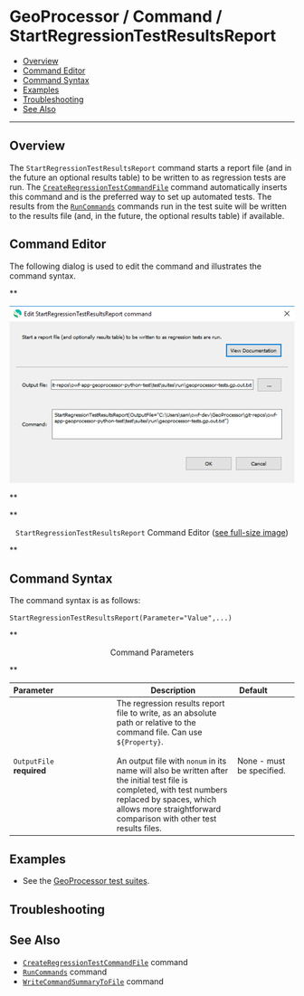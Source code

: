 # GeoProcessor / Command / StartRegressionTestResultsReport #

*   [Overview](#overview)
*   [Command Editor](#command-editor)
*   [Command Syntax](#command-syntax)
*   [Examples](#examples)
*   [Troubleshooting](#troubleshooting)
*   [See Also](#see-also)

-------------------------

## Overview ##

The `StartRegressionTestResultsReport` command starts a report file (and in the future an optional results table) to be written to as regression tests are run.
The [`CreateRegressionTestCommandFile`](../CreateRegressionTestCommandFile/CreateRegressionTestCommandFile.md) command automatically
inserts this command and is the preferred way to set up automated tests.
The results from the [`RunCommands`](../RunCommands/RunCommands.md)
commands run in the test suite will be written to the results file (and, in the future, the optional results table) if available.

## Command Editor ##

The following dialog is used to edit the command and illustrates the command syntax.

**<p style="text-align: center;">
![StartRegressionTestResultsReport](StartRegressionTestResultsReport.png)
</p>**

**<p style="text-align: center;">
`StartRegressionTestResultsReport` Command Editor (<a href="../StartRegressionTestResultsReport.png">see full-size image</a>)
</p>**

## Command Syntax ##

The command syntax is as follows:

```text
StartRegressionTestResultsReport(Parameter="Value",...)
```
**<p style="text-align: center;">
Command Parameters
</p>**

| **Parameter**&nbsp;&nbsp;&nbsp;&nbsp;&nbsp;&nbsp;&nbsp;&nbsp;&nbsp;&nbsp;&nbsp;&nbsp;&nbsp;&nbsp;&nbsp;&nbsp;&nbsp;&nbsp;&nbsp;&nbsp;&nbsp;&nbsp;&nbsp;&nbsp;&nbsp;&nbsp; | **Description** | **Default**&nbsp;&nbsp;&nbsp;&nbsp;&nbsp;&nbsp;&nbsp;&nbsp;&nbsp;&nbsp; |
| --------------|-----------------|----------------- |
| `OutputFile`<br>**required** | The regression results report file to write, as an absolute path or relative to the command file.  Can use `${Property}`.<br><br>An output file with `nonum` in its name will also be written after the initial test file is completed, with test numbers replaced by spaces, which allows more straightforward comparison with other test results files. | None - must be specified. |

## Examples ##

*   See the [GeoProcessor test suites](https://github.com/OpenWaterFoundation/owf-app-geoprocessor-python-test/tree/master/test/suites/).

## Troubleshooting ##

## See Also ##

*   [`CreateRegressionTestCommandFile`](../CreateRegressionTestCommandFile/CreateRegressionTestCommandFile.md) command
*   [`RunCommands`](../RunCommands/RunCommands.md) command
*   [`WriteCommandSummaryToFile`](../WriteCommandSummaryToFile/WriteCommandSummaryToFile.md) command
